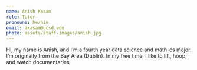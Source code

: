 ```yaml
---
name: Anish Kasam
role: Tutor
pronouns: he/him
email: akasam@ucsd.edu
photo: assets/staff-images/anish.jpg
---
```

Hi, my name is Anish, and I’m a fourth year data science and math-cs major. I’m originally from the Bay Area (Dublin). In my free time, I like to lift, hoop, and watch documentaries
